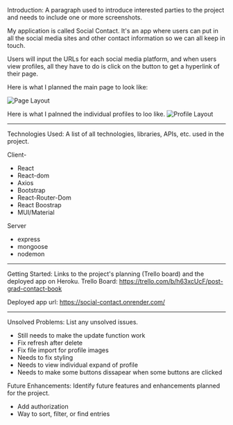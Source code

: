 Introduction: A paragraph used to introduce interested parties to the project and needs to include one or more screenshots.

My application is called Social Contact. It's an app where users can put in all the social media sites and other contact information so we can all keep in touch.

Users will input the URLs for each social media platform, and when users view profiles, all they have to do is click on the button to get a hyperlink of their page. 

Here is what I planned the main page to look like: 

![Page Layout](https://trello.com/1/cards/63cef304fc180e2a20ad04aa/attachments/63cef32026dfab0c11df7925/previews/63cef32126dfab0c11df79ec/download/Page_Layout.jpg)

Here is what I palnned the individual profiles to loo like. 
![Profile Layout](https://trello.com/1/cards/63cef304fc180e2a20ad04aa/attachments/63cef3399526d05882968e5e/previews/63cef33a9526d05882968e67/download/Profile_Expanded.jpg)

-------------------------------------------------
Technologies Used: A list of all technologies, libraries, APIs, etc. used in the project.

Client- 
- React
- React-dom
- Axios
- Bootstrap
- React-Router-Dom
- React Boostrap
- MUI/Material

Server
- express
- mongoose
- nodemon

-------------------------------------------------
Getting Started: Links to the project's planning (Trello board) and the deployed app on Heroku.
Trello Board: https://trello.com/b/h63xcUcF/post-grad-contact-book

Deployed app url: https://social-contact.onrender.com/

-------------------------------------------------
Unsolved Problems: List any unsolved issues.
- Still needs to make the update function work
- Fix refresh after delete
- Fix file import for profile images
- Needs to fix styling
- Needs to view individual expand of profile
- Needs to make some buttons dissapear when some buttons are clicked

Future Enhancements: Identify future features and enhancements planned for the project.
- Add authorization 
- Way to sort, filter, or find entries
